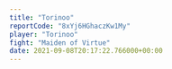 ```yaml
---
title: "Torinoo"
reportCode: "8xYj6HGhaczKw1My"
player: "Torinoo"
fight: "Maiden of Virtue"
date: 2021-09-08T20:17:22.766000+00:00
---
```

